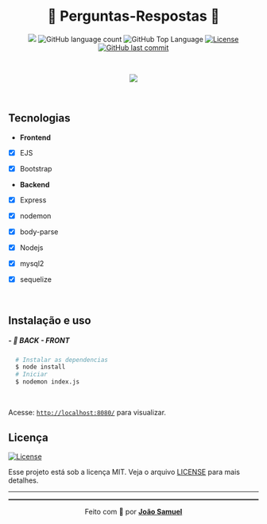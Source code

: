 <meta charset="utf-8">
  <h1 align="center">🚀 Perguntas-Respostas 🚀</>
  </h1>


<p align="center">
  <img src="https://img.shields.io/badge/By-JOAOSAMUEL-4ec2ca?style=flat-square">
  <img alt="GitHub language count" src="https://img.shields.io/github/languages/count/JoaoSamuel11/Perguntas-Respostas?color=4ec2ca&style=flat-square">
  <img alt="GitHub Top Language" src="https://img.shields.io/github/languages/top/JoaoSamuel11/Perguntas-Respostas?color=4ec2ca&style=flat-square">
  <a href="https://opensource.org/licenses/MIT">
    <img alt="License" src="https://img.shields.io/badge/license-MIT-4ec2ca?style=flat-square">
  </a>
  <a href="https://github.com/YgorSansone/guiaPress/commits/main">
    <img alt="GitHub last commit" src="https://img.shields.io/github/last-commit/JoaoSamuel11/Perguntas-Respostas?color=4ec2ca&style=flat-square">
  </a>
</p>

<br>

<p align="center">
  <img src="https://img.shields.io/badge/-Node.js-67a05b?logo=Node.js&logoColor=ffffff&link=https://github.com/JoaoSamuel11/GuiaPress" />
</p>

<br>

## Tecnologias

- **Frontend**

- [x] EJS
 
- [x] Bootstrap

- **Backend**

- [x] Express

- [x] nodemon

- [x] body-parse

- [x] Nodejs

- [x] mysql2

- [x] sequelize

<br>

## Instalação e uso

##### - 🚀 BACK - FRONT

```sh
  # Instalar as dependencias
  $ node install
  # Iniciar 
  $ nodemon index.js
```

<br>

Acesse: [`http://localhost:8080/`](http://localhost:8080/) para visualizar.
<br>

## Licença
<a href="/LICENSE">
    <img alt="License" src="https://img.shields.io/badge/license-MIT-4ec2ca?style=flat-square">
</a>

<br>

Esse projeto está sob a licença MIT. Veja o arquivo [LICENSE](/LICENSE) para mais detalhes.

---

<hr style="border: 1px solid gray"> </hr>
<p align="center">Feito com 💙 por <strong><a href="https://www.linkedin.com/in/joaosamuel/">João Samuel</a> </strong> </p>
